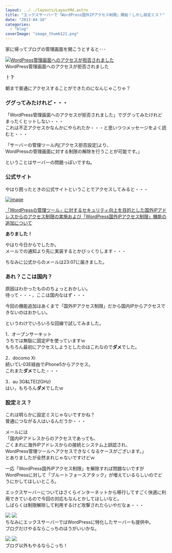 ```yaml
---
layout: ../../layouts/LayoutMd.astro
title: "エックスサーバーで「WordPress国外IPアクセス制限」開始！しかし設定ミス？"
date: "2013-04-10"
categories: 
  - "blog"
coverImage: "image_thumb121.png"
---
```


家に帰ってブログの管理画面を開こうとすると･･･

[![WordPress管理画面へのアクセスが拒否されました](images/image_thumb12.png "WordPress管理画面へのアクセスが拒否されました")](//mizuka123.net/wp-content/uploads/2013/04/image11.png)  
WordPress管理画面へのアクセスが拒否されました

**！？**

朝まで普通にアクセスすることができたのになんじゃこりゃ？

### ググってみたけれど・・・

「WordPress管理画面へのアクセスが拒否されました」でググってみたけれどまったくヒットしない・・・  
これは不正アクセスかなんかにやられたか・・・と思いつつメッセージをよく読むと・・・

「サーバーの管理ツール内\[アクセス拒否設定\]より、  
WordPressの管理画面に対する制限の解除を行うことが可能です。」

ということはサーバーの問題っぽいですね。

### 公式サイト

やはり困ったときの公式サイトということでアクセスしてみると・・・

[![image](images/image_thumb13.png "image")](//mizuka123.net/wp-content/uploads/2013/04/image12.png)

[「WordPressの管理ツール」に対するセキュリティ向上を目的とした国外IPアドレスからのアクセス制限の実施および「WordPress国外IPアクセス制限」機能の追加について](http://www.xserver.ne.jp/news_detail.php?view_id=1633)

**ありました！**

やはり今日からでしたか。  
メールでの通知より先に実装するとかびっくりします・・・

ちなみに公式からのメールは23:07に届きました。

### あれ？ここは国内？

原因はわかったもののちょっとおかしい。  
待って・・・，ここは国内なはず・・・

今回の機能追加はあくまで「国外IPアクセス制限」だから国内IPからアクセスできないのはおかしい。

というわけでいろいろな回線で試してみました。

1．オープンサーキット  
うちでは無駄に固定IPを使っていますｗ  
もちろん最初にアクセスしようとしたのはこれなので**ダメ**でした。

2．docomo Xi  
続いてL-03E経由でiPhone5からアクセス。  
これまた**ダメ**でした・・・

3．au 3G&LTE(2GHz)  
はい，もちろん**ダメ**でしたｗ

### 設定ミス？

これは明らかに設定ミスじゃないですかね？  
普通につながる人はいるんだうか・・・

メールには  
「国内IPアドレスからのアクセスであっても、  
ごくまれに海外IPアドレスからの接続とシステム上誤認され、  
WordPress管理ツールへアクセスできなくなるケースがございます。」  
とありましたが全然まれじゃないですけどｗ

一応「WordPress国外IPアクセス制限」を解除すれば問題ないですがWordPressに対して「ブルートフォースアタック」が増えているらしいのでどうにかしてほしいところ。

エックスサーバーについてはさくらインターネットから移行してすごく快適に利用できているので今回の対応もなんとかしてほしいなと。  
しばらくは制限解除して利用するけど攻撃されたらいやだなぁ・・・

[![](http://www20.a8.net/svt/bgt?aid=130411723352&wid=001&eno=01&mid=s00000001642006020000&mc=1)](http://px.a8.net/svt/ejp?a8mat=25N6BV+5TKLPU+CO4+ZUAM9) ![](http://www17.a8.net/0.gif?a8mat=25N6BV+5TKLPU+CO4+ZUAM9)  
ちなみにエックスサーバーではWordPressに特化したサーバーも提供中。  
ブログだけやるならこっちのほうがいいかな。

[![](http://www29.a8.net/svt/bgt?aid=130107773425&wid=001&eno=01&mid=s00000001642001037000&mc=1)](http://px.a8.net/svt/ejp?a8mat=25GNST+7118VM+CO4+669JL) ![](http://www14.a8.net/0.gif?a8mat=25GNST+7118VM+CO4+669JL)  
ブログ以外もやるならこっち！

